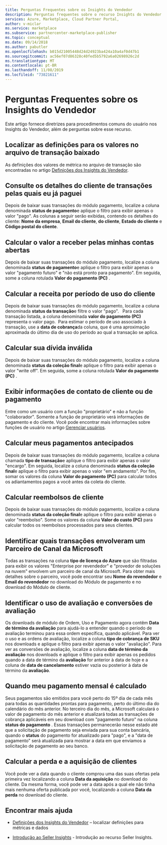 ```yaml
---
title: Perguntas Frequentes sobre os Insights do Vendedor
description: Perguntas frequentes sobre o recurso Insights do Vendedor do Portal do Cloud Partner.
services: Azure, Marketplace, Cloud Partner Portal,
author: v-miclar
ms.service: marketplace
ms.subservice: partnercenter-marketplace-publisher
ms.topic: conceptual
ms.date: 09/14/2018
ms.author: pabutler
ms.openlocfilehash: b015d21005448d24d24923ba424a10a4af0d47b1
ms.sourcegitcommit: ac56ef07d86328c40fed5b5792a6a02698926c2d
ms.translationtype: MT
ms.contentlocale: pt-BR
ms.lasthandoff: 11/08/2019
ms.locfileid: "73821611"
---
```

<a name="seller-insights-faq"></a>Perguntas Frequentes sobre os Insights do Vendedor
===================

Este artigo fornece diretrizes para procedimentos comuns do usuário nos Insights do Vendedor, além de perguntas sobre esse recurso.


<a name="find-definitions-for-the-values-in-the-downloaded-transaction-file"></a>Localizar as definições para os valores no arquivo de transação baixado
------------------------------------------------------------------

As definições dos valores de métrica no arquivo de transação são encontradas no artigo [Definições dos Insights do Vendedor](./si-insights-definitions-v4.md).


<a name="see-customer-details-of-transactions-for-which-ive-been-paid"></a>Consulte os detalhes do cliente de transações pelas quais eu já paguei
-------------------------------------------------------------

Depois de baixar suas transações do módulo pagamento, localize a coluna denominada **status de pagamento**e aplique o filtro para exibir apenas o valor "pago". As colunas a seguir serão exibidas, contendo os detalhes do cliente: **Nome da empresa**, **Email do cliente**,  **do cliente**, **Estado do cliente** e **Código postal do cliente**.


<a name="calculate-my-open-accounts-receivable"></a>Calcular o valor a receber pelas minhas contas abertas
-------------------------------------

Depois de baixar suas transações do módulo pagamento, localize a coluna denominada **status de pagamento**e aplique o filtro para exibir apenas o valor "pagamento futuro" e "não está pronto para pagamento". Em seguida, some a coluna rotulada **Valor do pagamento (PC)** .


<a name="calculate-revenue-by-customer-usage-period"></a>Calcular a receita por período de uso do cliente
------------------------------------------

Depois de baixar suas transações do módulo pagamento, localize a coluna denominada **status da transação**e filtre o valor "pago".   Para cada transação listada, a coluna denominada **valor do pagamento (PC)** representa o valor pago.  Para estimar o período de uso associado à transação, use a **data de cobrança**da coluna, que é uma aproximação aproximada do último dia de uso do período ao qual a transação se aplica.


<a name="calculate-your-bad-debt"></a>Calcular sua dívida inválida
---------------------

Depois de baixar suas transações do módulo pagamento, localize a coluna denominada **status da coleção final**e aplique o filtro para exibir apenas o valor "write off". Em seguida, some a coluna rotulada **Valor do pagamento (PC)** .


<a name="view-payout-or-customer-contact-information"></a>Exibir informações de contato de cliente ou de pagamento
-------------------------------------------

Entre como um usuário com a função "proprietário" e não a função "colaborador". Somente a função de proprietário verá informações de pagamento e do cliente. Você pode encontrar mais informações sobre funções de usuário no artigo [Gerenciar usuários](./cloud-partner-portal-manage-users.md).


<a name="calculate-my-advance-payouts"></a>Calcular meus pagamentos antecipados
----------------------------

Depois de baixar suas transações do módulo pagamento, localize a coluna chamada **tipo de transação**e aplique o filtro para exibir apenas o valor "encargo". Em seguida, localize a coluna denominada **status da coleção final**e aplique o filtro para exibir apenas o valor "em andamento". Por fim, somar os valores da coluna **Valor do pagamento (PC)** para calcular todos os adiantamentos pagos a você antes da coleta do cliente.


<a name="calculate-customer-refunds"></a>Calcular reembolsos de cliente
--------------------------

Depois de baixar suas transações do módulo pagamento, localize a coluna denominada **status da coleção final**e aplique o filtro para exibir apenas o valor "reembolso". Some os valores da coluna **Valor do custo (PC)** para calcular todos os reembolsos processados para seus clientes.


<a name="identify-which-transactions-involved-a-microsoft-channel-partner"></a>Identificar quais transações envolveram um Parceiro de Canal da Microsoft
----------------------------------------------------------------

Todas as transações na coluna **tipo de licença do Azure** que são filtradas para exibir os valores "Enterprise por revendedor" e "provedor de soluções na nuvem" envolvem um parceiro de canal da Microsoft. Para obter mais detalhes sobre o parceiro, você pode encontrar seu **Nome do revendedor** e **Email do revendedor** no download do Módulo de pagamento e no download do Módulo de cliente.


<a name="identify-trial-usage-and-trial-conversions"></a>Identificar o uso de avaliação e conversões de avaliação
------------------------------------------

Os downloads de módulo de Ordem, Uso e Pagamento agora contêm **Data de término da avaliação** para ajudá-lo a entender quando o período de avaliação terminou para essa ordem específica, quando aplicável. Para ver o uso e as ordens de avaliação, localize a coluna **tipo de cobrança de SKU** nos downloads e aplique o filtro para exibir apenas o valor "avaliação". Para ver as conversões de avaliação, localize a coluna **data de término da avaliação** nos downloads e aplique o filtro para exibir apenas os pedidos quando a data de término da **avaliação** for anterior à data de hoje e a coluna de **data de cancelamento** estiver vazia ou posterior à data de término da **avaliação**.


<a name="when-is-my-monthly-payout-calculated"></a>Quando meu pagamento mensal é calculado
------------------------------------

Seus pagamentos são emitidos para você perto do 15º dia de cada mês para todas as quantidades prontas para pagamento, perto do último dia do calendário do mês anterior. No terceiro dia do mês, a Microsoft calculará o valor de pagamento do mês anterior e atualizará todas as transações de cobrança aplicáveis em seu download com "pagamento futuro" na coluna **status do pagamento** . Essas transações permanecerão nesse estado até que a solicitação de pagamento seja enviada para sua conta bancária, quando o **status** do pagamento for atualizado para "pago", e a "data de pagamento" será atualizada para mostrar a data em que enviamos a solicitação de pagamento ao seu banco.


<a name="calculate-customer-acquisition-and-loss"></a>Calcular a perda e a aquisição de clientes
---------------------------------------

Você pode ver a data quando o cliente comprou uma das suas ofertas pela primeira vez localizando a coluna **Data da aquisição** no download do cliente. Da mesma forma, você pode ver a data após a qual ele não tinha mais nenhuma oferta publicada por você, localizando a coluna **Data da perda** no download do cliente.


<a name="finding-more-help"></a>Encontrar mais ajuda
-----------------

- [Definições dos Insights do Vendedor](./si-insights-definitions-v4.md) – localizar definições para métricas e dados

- [Introdução ao Seller Insights](./si-getting-started.md) - Introdução ao recurso Seller Insights.

